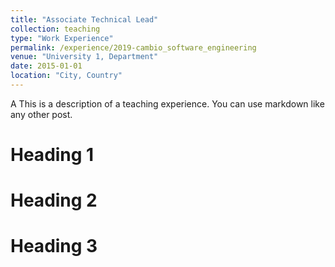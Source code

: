 ```yaml
---
title: "Associate Technical Lead"
collection: teaching
type: "Work Experience"
permalink: /experience/2019-cambio_software_engineering
venue: "University 1, Department"
date: 2015-01-01
location: "City, Country"
---
```


A This is a description of a teaching experience. You can use markdown like any other post.

Heading 1
======

Heading 2
======

Heading 3
======
